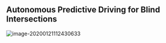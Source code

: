 ## Autonomous Predictive Driving for Blind Intersections



![image-20200121112430633](/home/lichunhong/.config/Typora/typora-user-images/image-20200121112430633.png)

